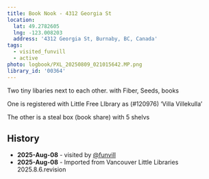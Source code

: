 ```yaml
---
title: Book Nook - 4312 Georgia St
location:
  lat: 49.2782605
  lng: -123.008203
  address: '4312 Georgia St, Burnaby, BC, Canada'
tags:
  - visited_funvill
  - active
photo: logbook/PXL_20250809_021015642.MP.png
library_id: '00364'
---
```


Two tiny libaries next to each other. with Fiber, Seeds, books

One is registered with Little Free LIbrary as (#120976) ‘Villa Villekulla’

The other is a steal box (book share) with 5 shelvs

## History

- **2025-Aug-08** - visited by [@funvill](https://blog.abluestar.com)
- **2025-Aug-08** - Imported from Vancouver Little Libraries 2025.8.6.revision
